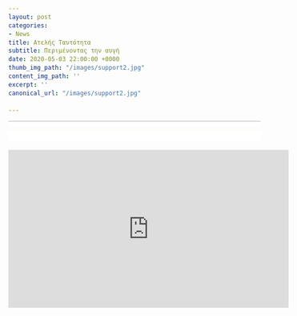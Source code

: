 ```yaml
---
layout: post
categories:
- News
title: Ατελής Ταυτότητα
subtitle: Περιμένοντας την αυγή
date: 2020-05-03 22:00:00 +0000
thumb_img_path: "/images/support2.jpg"
content_img_path: ''
excerpt: ''
canonical_url: "/images/support2.jpg"

---
```

![](/images/bwok-2.jpg)

<iframe width="560" height="315" src="https://www.youtube.com/embed/slG5KfniGQc" frameborder="0" allow="accelerometer; autoplay; encrypted-media; gyroscope; picture-in-picture" allowfullscreen></iframe>